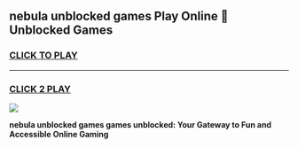 
## nebula unblocked games Play Online 👋 Unblocked Games
<h3>
<a href="https://premium.freeplayer.one?title=nebula_unblocked_games&ref=19F">CLICK TO PLAY</a></h3>
<hr>

<h3>
<a href="https://premium.freeplayer.one?title=nebula_unblocked_games&ref=19F">CLICK 2 PLAY</a>
  
</h3>

<a href="https://premium.freeplayer.one?title=nebula_unblocked_games&ref=19F"><img src="https://clearcache.store/games.png"></a>


**nebula unblocked games games unblocked: Your Gateway to Fun and Accessible Online Gaming**
